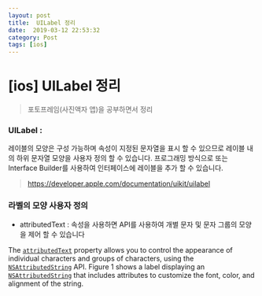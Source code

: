 ```yaml
---
layout: post
title:  UILabel 정리
date:  2019-03-12 22:53:32
category: Post
tags: [ios]
---
```


# [ios] UILabel 정리

> 포토프레임(사진액자 앱)을 공부하면서 정리



### UILabel : 

레이블의 모양은 구성 가능하며 속성이 지정된 문자열을 표시 할 수 있으므로 레이블 내의 하위 문자열 모양을 사용자 정의 할 수 있습니다. 프로그래밍 방식으로 또는 Interface Builder를 사용하여 인터페이스에 레이블을 추가 할 수 있습니다.

> https://developer.apple.com/documentation/uikit/uilabel



### 라벨의 모양 사용자 정의

* attributedText : 속성을 사용하면 API를 사용하여 개별 문자 및 문자 그룹의 모양을 제어 할 수 있습니다

The [`attributedText`](https://developer.apple.com/documentation/uikit/uilabel/1620542-attributedtext) property allows you to control the appearance of individual characters and groups of characters, using the [`NSAttributedString`](https://developer.apple.com/documentation/foundation/nsattributedstring) API. Figure 1 shows a label displaying an [`NSAttributedString`](https://developer.apple.com/documentation/foundation/nsattributedstring) that includes attributes to customize the font, color, and alignment of the string.